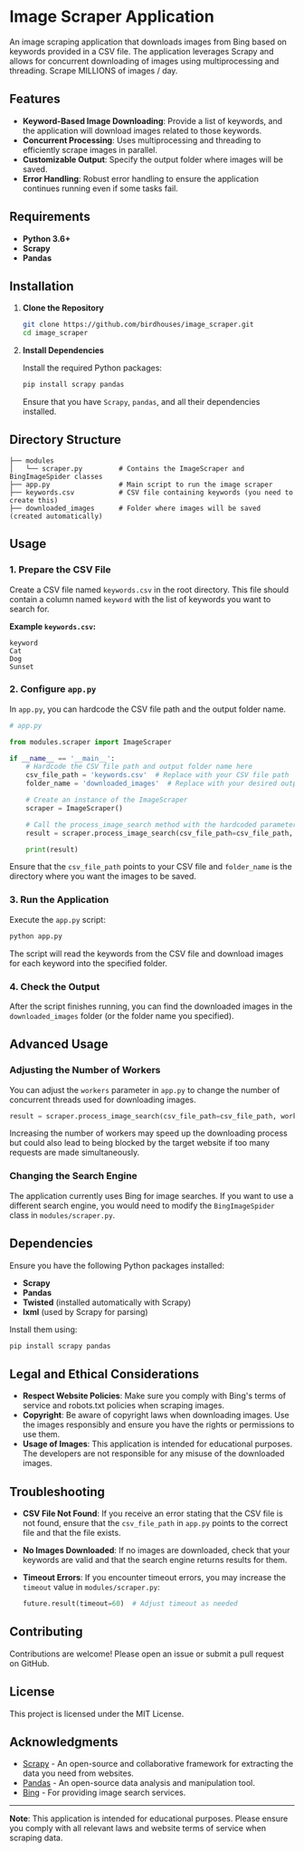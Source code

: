 # Image Scraper Application

An image scraping application that downloads images from Bing based on keywords provided in a CSV file. The application leverages Scrapy and allows for concurrent downloading of images using multiprocessing and threading.
Scrape MILLIONS of images / day.

## Features

- **Keyword-Based Image Downloading**: Provide a list of keywords, and the application will download images related to those keywords.
- **Concurrent Processing**: Uses multiprocessing and threading to efficiently scrape images in parallel.
- **Customizable Output**: Specify the output folder where images will be saved.
- **Error Handling**: Robust error handling to ensure the application continues running even if some tasks fail.

## Requirements

- **Python 3.6+**
- **Scrapy**
- **Pandas**

## Installation

1. **Clone the Repository**

   ```bash
   git clone https://github.com/birdhouses/image_scraper.git
   cd image_scraper
   ```

2. **Install Dependencies**

   Install the required Python packages:

   ```bash
   pip install scrapy pandas
   ```

   Ensure that you have `Scrapy`, `pandas`, and all their dependencies installed.

## Directory Structure

```
├── modules
│   └── scraper.py         # Contains the ImageScraper and BingImageSpider classes
├── app.py                 # Main script to run the image scraper
├── keywords.csv           # CSV file containing keywords (you need to create this)
├── downloaded_images      # Folder where images will be saved (created automatically)
```

## Usage

### 1. Prepare the CSV File

Create a CSV file named `keywords.csv` in the root directory. This file should contain a column named `keyword` with the list of keywords you want to search for.

**Example `keywords.csv`:**

```csv
keyword
Cat
Dog
Sunset
```

### 2. Configure `app.py`

In `app.py`, you can hardcode the CSV file path and the output folder name.

```python
# app.py

from modules.scraper import ImageScraper

if __name__ == '__main__':
    # Hardcode the CSV file path and output folder name here
    csv_file_path = 'keywords.csv'  # Replace with your CSV file path
    folder_name = 'downloaded_images'  # Replace with your desired output folder

    # Create an instance of the ImageScraper
    scraper = ImageScraper()

    # Call the process_image_search method with the hardcoded parameters
    result = scraper.process_image_search(csv_file_path=csv_file_path, workers=5, folder_name=folder_name)

    print(result)
```

Ensure that the `csv_file_path` points to your CSV file and `folder_name` is the directory where you want the images to be saved.

### 3. Run the Application

Execute the `app.py` script:

```bash
python app.py
```

The script will read the keywords from the CSV file and download images for each keyword into the specified folder.

### 4. Check the Output

After the script finishes running, you can find the downloaded images in the `downloaded_images` folder (or the folder name you specified).

## Advanced Usage

### Adjusting the Number of Workers

You can adjust the `workers` parameter in `app.py` to change the number of concurrent threads used for downloading images.

```python
result = scraper.process_image_search(csv_file_path=csv_file_path, workers=5, folder_name=folder_name)
```

Increasing the number of workers may speed up the downloading process but could also lead to being blocked by the target website if too many requests are made simultaneously.

### Changing the Search Engine

The application currently uses Bing for image searches. If you want to use a different search engine, you would need to modify the `BingImageSpider` class in `modules/scraper.py`.

## Dependencies

Ensure you have the following Python packages installed:

- **Scrapy**
- **Pandas**
- **Twisted** (installed automatically with Scrapy)
- **lxml** (used by Scrapy for parsing)

Install them using:

```bash
pip install scrapy pandas
```

## Legal and Ethical Considerations

- **Respect Website Policies**: Make sure you comply with Bing's terms of service and robots.txt policies when scraping images.
- **Copyright**: Be aware of copyright laws when downloading images. Use the images responsibly and ensure you have the rights or permissions to use them.
- **Usage of Images**: This application is intended for educational purposes. The developers are not responsible for any misuse of the downloaded images.

## Troubleshooting

- **CSV File Not Found**: If you receive an error stating that the CSV file is not found, ensure that the `csv_file_path` in `app.py` points to the correct file and that the file exists.
- **No Images Downloaded**: If no images are downloaded, check that your keywords are valid and that the search engine returns results for them.
- **Timeout Errors**: If you encounter timeout errors, you may increase the `timeout` value in `modules/scraper.py`:

  ```python
  future.result(timeout=60)  # Adjust timeout as needed
  ```

## Contributing

Contributions are welcome! Please open an issue or submit a pull request on GitHub.

## License

This project is licensed under the MIT License.

## Acknowledgments

- [Scrapy](https://scrapy.org/) - An open-source and collaborative framework for extracting the data you need from websites.
- [Pandas](https://pandas.pydata.org/) - An open-source data analysis and manipulation tool.
- [Bing](https://www.bing.com/) - For providing image search services.

---

**Note**: This application is intended for educational purposes. Please ensure you comply with all relevant laws and website terms of service when scraping data.